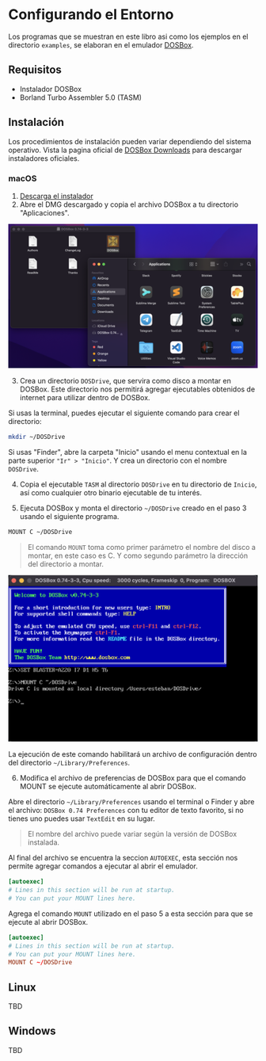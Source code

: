 # Configurando el Entorno

Los programas que se muestran en este libro asi como los ejemplos en el
directorio `examples`, se elaboran en el emulador [DOSBox][1].

## Requisitos

- Instalador DOSBox
- Borland Turbo Assembler 5.0 (TASM)

## Instalación

Los procedimientos de instalación pueden variar dependiendo del sistema
operativo. Vista la pagina oficial de [DOSBox Downloads][2] para descargar
instaladores oficiales.

### macOS

1. [Descarga el instalador][2]
2. Abre el DMG descargado y copia el archivo DOSBox a tu directorio "Aplicaciones".

<img src="images/01/001.png" />

3. Crea un directorio `DOSDrive`, que servira como disco a montar en DOSBox.
Este directorio nos permitirá agregar ejecutables obtenidos de internet para
utilizar dentro de DOSBox.

Si usas la terminal, puedes ejecutar el siguiente comando para crear el
directorio:

```bash
mkdir ~/DOSDrive
```

Si usas "Finder", abre la carpeta "Inicio" usando el menu contextual en la
parte superior `"Ir" > "Inicio"`. Y crea un directorio con el nombre `DOSDrive`.

4. Copia el ejecutable `TASM` al directorio `DOSDrive` en tu directorio de `Inicio`,
así como cualquier otro binario ejecutable de tu interés.

5. Ejecuta DOSBox y monta el directorio `~/DOSDrive` creado en el paso 3 usando
el siguiente programa.

```bash
MOUNT C ~/DOSDrive
```

> El comando `MOUNT` toma como primer parámetro el nombre del disco a montar,
> en este caso es C. Y como segundo parámetro la dirección del directorio a
> montar.

<img src="images/01/002.png" />

La ejecución de este comando habilitará un archivo de configuración dentro del
directorio `~/Library/Preferences`.

6. Modifica el archivo de preferencias de DOSBox para que el comando MOUNT se
ejecute automáticamente al abrir DOSBox.

Abre el directorio `~/Library/Preferences` usando el terminal o Finder y
abre el archivo: `DOSBox 0.74 Preferences` con tu editor de texto favorito,
si no tienes uno puedes usar `TextEdit` en su lugar.

> El nombre del archivo puede variar según la versión de DOSBox instalada.

Al final del archivo se encuentra la seccion `AUTOEXEC`, esta sección nos
permite agregar comandos a ejecutar al abrir el emulador.

```toml
[autoexec]
# Lines in this section will be run at startup.
# You can put your MOUNT lines here.
```

Agrega el comando `MOUNT` utilizado en el paso 5 a esta sección para que se
ejecute al abrir DOSBox.

```toml
[autoexec]
# Lines in this section will be run at startup.
# You can put your MOUNT lines here.
MOUNT C ~/DOSDrive
```

## Linux

TBD

## Windows

TBD

[1]: https://www.dosbox.com
[2]: https://www.dosbox.com/download.php?main=1
